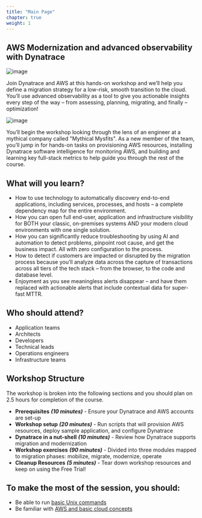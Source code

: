 ```yaml
---
title: "Main Page"
chapter: true
weight: 1
---
```


<h2>AWS Modernization and advanced observability with Dynatrace</h2>

![image](/images/dt.png)

Join Dynatrace and AWS at this hands-on workshop and we’ll help you define a migration strategy for a low-risk, smooth transition to the cloud.  You’ll use advanced observability as a tool to give you actionable insights every step of the way – from assessing, planning, migrating, and finally – optimization!

![image](/images/mm.png)

You’ll begin the workshop looking through the lens of an engineer at a mythical company called "Mythical Mysfits".  As a new member of the team, you’ll jump in for hands-on tasks on provisioning AWS resources, installing Dynatrace software intelligence for monitoring AWS, and building and learning key full-stack metrics to help guide you through the rest of the course.

## What will you learn?

* How to use technology to automatically discovery end-to-end applications, including services, processes, and hosts – a complete dependency map for the entire environment.
* How you can open full end-user, application and infrastructure visibility for BOTH your classic, on-premises systems AND your modern cloud environments with one single solution.
* How you can significantly reduce troubleshooting by using AI and automation to detect problems, pinpoint root cause, and get the business impact.  All with zero configuration to the process.
* How to detect if customers are impacted or disrupted by the migration process because you’ll analyze data across the capture of transactions across all tiers of the tech stack – from the browser, to the code and database level.
* Enjoyment as you see meaningless alerts disappear – and have them replaced with actionable alerts that include contextual data for super-fast MTTR.

## Who should attend?

* Application teams 
* Architects 
* Developers
* Technical leads
* Operations engineers
* Infrastructure teams 

## Workshop Structure

The workshop is broken into the following sections and you should plan on 2.5 hours for completion of the course.

* **Prerequisites** ***(10 minutes)*** - Ensure your Dynatrace and AWS accounts are set-up
* **Workshop setup** ***(20 minutes)*** - Run scripts that will provision AWS resources, deploy sample application, and configure Dynatrace 
* **Dynatrace in a nut-shell** ***(10 minutes)*** - Review how Dynatrace supports migration and modernization
* **Workshop exercises** ***(90 minutes)*** - Divided into three modules mapped to migration phases: mobilize, migrate, modernize, operate
* **Cleanup Resources** ***(5 minutes)*** - Tear down workshop resources and keep on using the Free Trial!  

## To make the most of the session, you should:

* Be able to run [basic Unix commands](http://mally.stanford.edu/~sr/computing/basic-unix.html)
* Be familiar with [AWS and basic cloud concepts](https://docs.aws.amazon.com/whitepapers/latest/aws-overview/introduction.html)
